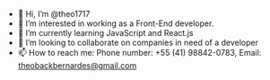 - 👋 Hi, I’m @theo1717
- 👀 I’m interested in working as a Front-End developer.
- 🌱 I’m currently learning JavaScript and React.js
- 💞️ I’m looking to collaborate on companies in need of a developer
- 📫 How to reach me: Phone number: +55 (41) 98842-0783, Email: theobackbernardes@gmail.com

<!---
theo1717/theo1717 is a ✨ special ✨ repository because its `README.md` (this file) appears on your GitHub profile.
You can click the Preview link to take a look at your changes.
--->
